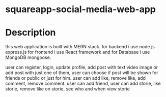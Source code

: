 # squareapp-social-media-web-app

# Description

this web application is built with MERN stack. for backend i use node.js express.js for frontend i use React framework and for Database i use MongoDB mongoose.

user can register, login, update profile, add post with text video image or add post with just one of them, user can choose if post will be shown for friends or public or just for him. user can add like, remove like, add comment, remove comment. user can add friend, user can add storie, like storie, remove like on storie, see who and when view storie
